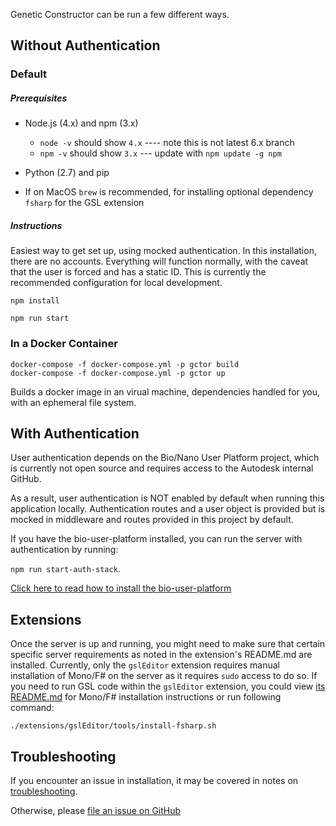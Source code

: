 Genetic Constructor can be run a few different ways.

## Without Authentication

### Default

##### Prerequisites

- Node.js (4.x) and npm (3.x)
  - `node -v` should show `4.x` ---- note this is not latest 6.x branch
  - `npm -v` should show `3.x` --- update with `npm update -g npm`

- Python (2.7) and pip

- If on MacOS `brew` is recommended, for installing optional dependency `fsharp` for the GSL extension

##### Instructions

Easiest way to get set up, using mocked authentication. In this installation, there are no accounts. Everything will function normally, with the caveat that the user is forced and has a static ID. This is currently the recommended configuration for local development.

`npm install`

`npm run start`

### In a Docker Container

```
docker-compose -f docker-compose.yml -p gctor build
docker-compose -f docker-compose.yml -p gctor up
```

Builds a docker image in an virual machine, dependencies handled for you, with an ephemeral file system.

## With Authentication

User authentication depends on the Bio/Nano User Platform project, which is currently not open source and requires access to the Autodesk internal GitHub.

As a result, user authentication is NOT enabled by default when running this application locally. Authentication routes and a user object is provided but is mocked in middleware and routes provided in this project by default.

If you have the bio-user-platform installed, you can run the server with authentication by running:

`npm run start-auth-stack`.

[Click here to read how to install the bio-user-platform](./installation-bio-user-platform.md)

## Extensions

Once the server is up and running, you might need to make sure that certain specific server requirements as noted in the extension's README.md are installed. Currently, only the `gslEditor` extension requires manual installation of Mono/F# on the server as it requires `sudo` access to do so. If you need to run GSL code within the `gslEditor` extension, you could view [its README.md](../extensions/gslEditor/README.md) for Mono/F# installation instructions or run following command:

`./extensions/gslEditor/tools/install-fsharp.sh`

## Troubleshooting

If you encounter an issue in installation, it may be covered in notes on [troubleshooting](./troubleshooting.md).

Otherwise, please [file an issue on GitHub](https://github.com/autodesk-bionano/genome-designer/issues/new)
